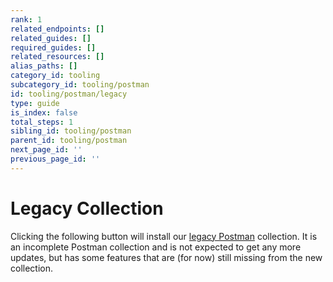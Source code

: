 ```yaml
---
rank: 1
related_endpoints: []
related_guides: []
required_guides: []
related_resources: []
alias_paths: []
category_id: tooling
subcategory_id: tooling/postman
id: tooling/postman/legacy
type: guide
is_index: false
total_steps: 1
sibling_id: tooling/postman
parent_id: tooling/postman
next_page_id: ''
previous_page_id: ''
---
```


<!-- alex disable postman-postwoman -->

# Legacy Collection

Clicking the following button will install our [legacy Postman][legacy]
collection. It is an incomplete Postman collection and is not expected to get
any more updates, but has some features that are (for now) still missing
from the new collection.

<Postman id='768279fde466dffc5511' >

</Postman>

[legacy]: https://www.getpostman.com/collections/768279fde466dffc5511
